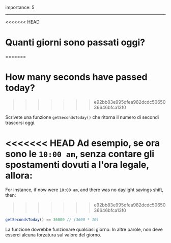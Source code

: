 importance: 5

---

<<<<<<< HEAD
# Quanti giorni sono passati oggi?
=======
# How many seconds have passed today?
>>>>>>> e92bb83e995dfea982dcdc5065036646bfca13f0

Scrivete una funzione `getSecondsToday()` che ritorna il numero di secondi trascorsi oggi.

<<<<<<< HEAD
Ad esempio, se ora sono le `10:00 am`, senza contare gli spostamenti dovuti a l'ora legale, allora:
=======
For instance, if now were `10:00 am`, and there was no daylight savings shift, then:
>>>>>>> e92bb83e995dfea982dcdc5065036646bfca13f0

```js
getSecondsToday() == 36000 // (3600 * 10)
```

La funzione dovrebbe funzionare qualsiasi giorno. In altre parole, non deve esserci alcuna forzatura sul valore del giorno.
